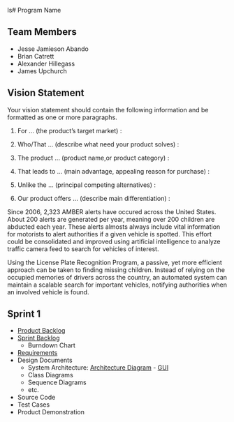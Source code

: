ls# Program Name

## Team Members
* Jesse Jamieson Abando
* Brian Catrett
* Alexander Hillegass
* James Upchurch

## Vision Statement
Your vision statement should contain the following information and be formatted as one or more paragraphs.

1. For ... (the product’s target market) :

2. Who/That ... (describe what need your product solves) : 

3. The product ... (product name,or product category) :
  
4. That leads to ... (main advantage, appealing reason for purchase) : 
  
5. Unlike the ... (principal competing alternatives)  : 
  
6. Our product offers ... (describe main differentiation) : 
  
  Since 2006, 2,323 AMBER alerts have occured across the United States. About 200 alerts are generated per year, meaning over 200 children are abducted each year. These alerts almosts always include vital information for motorists to alert authorities if a given vehicle is spotted. This effort could be consolidated and improved using artificial intelligence to analyze traffic camera feed to search for vehicles of interest.
  
  Using the License Plate Recognition Program, a passive, yet more efficient approach can be taken to finding missing children. Instead of relying on the occupied memories of drivers across the country, an automated system can maintain a scalable search for important vehicles, notifying authorities when an involved vehicle is found.
  

  
## Sprint 1

* [Product Backlog](https://docs.google.com/spreadsheets/d/1lSt2IkeWZkcXEEomajb0V5m8mf8IrMCRReRq9BhTCic/edit#gid=402146333)
* [Sprint Backlog](https://docs.google.com/document/d/1tGwzyuzMKlmcW-M8VyXKdi6MZq5_BqZrSeM_jNBjl6g/edit)
  * Burndown Chart
* [Requirements](https://docs.google.com/document/d/146rgft-78nVKI0P4Wdcj7a0kT8OkKUM96-g3gY-bAlk/edit)
* Design Documents
  * System Architecture: [Architecture Diagram](https://docs.google.com/drawings/d/1XAnm92Z1MRIXftqTqmJtPI9S8-kcRq_8Xsm7Hkfhr3U/edit) - [GUI](https://docs.google.com/drawings/d/1q2VkqsfDRKpq601CHK0Ne6fn4U42gQo-iotT8xGuoLw/edit)
  * Class Diagrams
  * Sequence Diagrams
  * etc.
* Source Code
* Test Cases
* Product Demonstration
